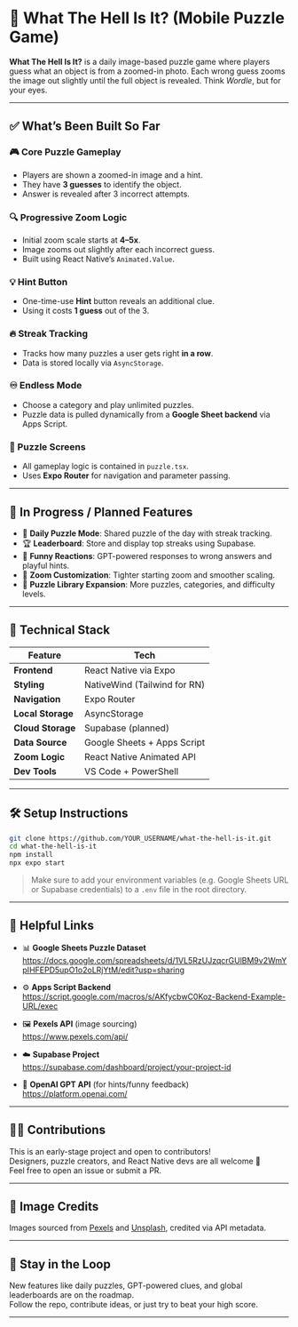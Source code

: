 
# 🧩 What The Hell Is It? (Mobile Puzzle Game)

**What The Hell Is It?** is a daily image-based puzzle game where players guess what an object is from a zoomed-in photo. Each wrong guess zooms the image out slightly until the full object is revealed. Think *Wordle*, but for your eyes.

---

## ✅ What’s Been Built So Far

### 🎮 Core Puzzle Gameplay
- Players are shown a zoomed-in image and a hint.
- They have **3 guesses** to identify the object.
- Answer is revealed after 3 incorrect attempts.

### 🔍 Progressive Zoom Logic
- Initial zoom scale starts at **4–5x**.
- Image zooms out slightly after each incorrect guess.
- Built using React Native’s `Animated.Value`.

### 💡 Hint Button
- One-time-use **Hint** button reveals an additional clue.
- Using it costs **1 guess** out of the 3.

### 🔥 Streak Tracking
- Tracks how many puzzles a user gets right **in a row**.
- Data is stored locally via `AsyncStorage`.

### ♾️ Endless Mode
- Choose a category and play unlimited puzzles.
- Puzzle data is pulled dynamically from a **Google Sheet backend** via Apps Script.

### 📱 Puzzle Screens
- All gameplay logic is contained in `puzzle.tsx`.
- Uses **Expo Router** for navigation and parameter passing.

---

## 🚧 In Progress / Planned Features

- 📅 **Daily Puzzle Mode**: Shared puzzle of the day with streak tracking.
- 🏆 **Leaderboard**: Store and display top streaks using Supabase.
- 🤪 **Funny Reactions**: GPT-powered responses to wrong answers and playful hints.
- 🔬 **Zoom Customization**: Tighter starting zoom and smoother scaling.
- 🧩 **Puzzle Library Expansion**: More puzzles, categories, and difficulty levels.

---

## 🧰 Technical Stack

| Feature         | Tech                          |
|----------------|-------------------------------|
| **Frontend**    | React Native via Expo          |
| **Styling**     | NativeWind (Tailwind for RN)   |
| **Navigation**  | Expo Router                    |
| **Local Storage**| AsyncStorage                  |
| **Cloud Storage**| Supabase (planned)           |
| **Data Source** | Google Sheets + Apps Script    |
| **Zoom Logic**  | React Native Animated API      |
| **Dev Tools**   | VS Code + PowerShell           |

---

## 🛠 Setup Instructions

```bash
git clone https://github.com/YOUR_USERNAME/what-the-hell-is-it.git
cd what-the-hell-is-it
npm install
npx expo start
```

> Make sure to add your environment variables (e.g. Google Sheets URL or Supabase credentials) to a `.env` file in the root directory.

---

## 🔗 Helpful Links

- 📊 **Google Sheets Puzzle Dataset**  
  https://docs.google.com/spreadsheets/d/1VL5RzUJzqcrGUlBM9v2WmYpIHFEPD5upO1o2oLRjYtM/edit?usp=sharing

- ⚙️ **Apps Script Backend**  
  https://script.google.com/macros/s/AKfycbwC0Koz-Backend-Example-URL/exec

- 🖼 **Pexels API** (image sourcing)  
  https://www.pexels.com/api/

- ☁️ **Supabase Project**  
  https://supabase.com/dashboard/project/your-project-id

- 🤖 **OpenAI GPT API** (for hints/funny feedback)  
  https://platform.openai.com/

---

## 🧙‍♂️ Contributions

This is an early-stage project and open to contributors!  
Designers, puzzle creators, and React Native devs are all welcome 🙌  
Feel free to open an issue or submit a PR.

---

## 📸 Image Credits

Images sourced from [Pexels](https://www.pexels.com/) and [Unsplash](https://unsplash.com/), credited via API metadata.

---

## 🚀 Stay in the Loop

New features like daily puzzles, GPT-powered clues, and global leaderboards are on the roadmap.  
Follow the repo, contribute ideas, or just try to beat your high score.

---
